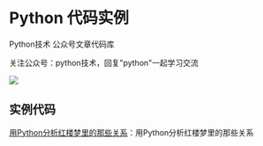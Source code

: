 # Python 代码实例

Python技术 公众号文章代码库

关注公众号：python技术，回复"python"一起学习交流

![](http://favorites.ren/assets/images/python.jpg)

## 实例代码

[用Python分析红楼梦里的那些关系](https://github.com/JustDoPython/python-examples/tree/master/zhouluobo/honglou)：用Python分析红楼梦里的那些关系












